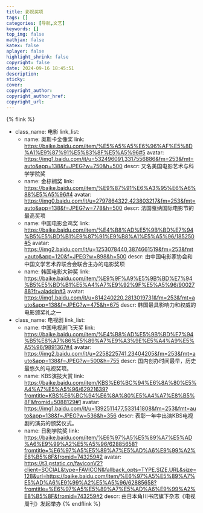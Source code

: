 ```yaml
---
title: 影视奖项
tags: []
categories: [导航,文艺]
keywords: []
top_img: false
mathjax: false
katex: false
aplayer: false
highlight_shrink: false
copyright: false
date: 2024-09-16 18:45:51
description:
sticky:
cover:
copyright_author:
copyright_author_href:
copyright_url:
---
```


{% flink %}
- class_name: 电影
  link_list:
    - name: 奥斯卡金像奖
      link: https://baike.baidu.com/item/%E5%A5%A5%E6%96%AF%E5%8D%A1%E9%87%91%E5%83%8F%E5%A5%96#5
      avatar: https://img1.baidu.com/it/u=532496091,3317556886&fm=253&fmt=auto&app=138&f=JPEG?w=750&h=500
      descr: 又名美国电影艺术与科学学院奖
    - name: 金棕榈奖
      link: https://baike.baidu.com/item/%E9%87%91%E6%A3%95%E6%A6%88%E5%A5%96#4
      avatar: https://img0.baidu.com/it/u=2797864322,423803217&fm=253&fmt=auto&app=138&f=JPEG?w=778&h=500
      descr: 法国戛纳国际电影节的最高奖项
    - name: 中国电影金鸡奖
      link: https://baike.baidu.com/item/%E4%B8%AD%E5%9B%BD%E7%94%B5%E5%BD%B1%E9%87%91%E9%B8%A1%E5%A5%96/185250#5
      avatar: https://img2.baidu.com/it/u=1253078440,3874661519&fm=253&fmt=auto&app=120&f=JPEG?w=898&h=500
      descr: 由中国电影家协会和中国文学艺术界联合会联合主办的电影奖项
    - name: 韩国电影大钟奖
      link: https://baike.baidu.com/item/%E9%9F%A9%E5%9B%BD%E7%94%B5%E5%BD%B1%E5%A4%A7%E9%92%9F%E5%A5%96/9002788?fr=aladdin#3
      avatar: https://img1.baidu.com/it/u=814240220,2813019731&fm=253&fmt=auto&app=138&f=JPEG?w=475&h=675
      descr: 韩国最具影响力和权威的电影颁奖礼之一
- class_name: 电视剧
  link_list:
    - name: 中国电视剧飞天奖
      link: https://baike.baidu.com/item/%E4%B8%AD%E5%9B%BD%E7%94%B5%E8%A7%86%E5%89%A7%E9%A3%9E%E5%A4%A9%E5%A5%96/9891367#4
      avatar: https://img2.baidu.com/it/u=2258225741,23404205&fm=253&fmt=auto&app=138&f=JPEG?w=500&h=755
      descr: 国内创办时间最早，历史最悠久的电视奖项。
    - name: KBS演技大赏
      link: https://baike.baidu.com/item/KBS%E6%BC%94%E6%8A%80%E5%A4%A7%E5%A5%96/62921639?fromtitle=KBS%E6%BC%94%E6%8A%80%E5%A4%A7%E8%B5%8F&fromid=5088129#1
      avatar: https://img1.baidu.com/it/u=1392511477,533141808&fm=253&fmt=auto&app=138&f=JPEG?w=536&h=356
      descr: 表彰一年中出演KBS电视剧的演员的颁奖仪式。
    - name: 日剧学院奖
      link: https://baike.baidu.com/item/%E6%97%A5%E5%89%A7%E5%AD%A6%E9%99%A2%E5%A5%96/62885658?fromtitle=%E6%97%A5%E5%89%A7%E5%AD%A6%E9%99%A2%E8%B5%8F&fromid=743259#2
      avatar: https://t3.gstatic.cn/faviconV2?client=SOCIAL&type=FAVICON&fallback_opts=TYPE,SIZE,URL&size=128&url=https://baike.baidu.com/item/%E6%97%A5%E5%89%A7%E5%AD%A6%E9%99%A2%E5%A5%96/62885658?fromtitle=%E6%97%A5%E5%89%A7%E5%AD%A6%E9%99%A2%E8%B5%8F&fromid=743259#2
      descr: 由日本角川书店旗下杂志《电视周刊》发起举办
{% endflink %}